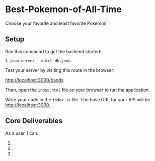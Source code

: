 # Best-Pokemon-of-All-Time
Choose your favorite and least favorite Pokemon

## Setup
Run this command to get the backend started:

```console
$ json-server --watch db.json
```

Test your server by visiting this route in the browser:

[http://localhost:3000/bands](http://localhost:3000/bands)

Then, open the `index.html` file on your browser to run the application.

Write your code in the `index.js` file. The base URL for your API will be
[http://localhost:3000](http://localhost:3000).


## Core Deliverables

As a user, I can:

1.

2.

3.